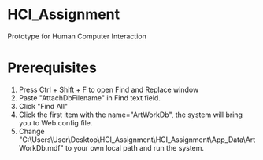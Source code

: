 # HCI_Assignment
 Prototype for Human Computer Interaction

# Prerequisites
1. Press Ctrl + Shift + F to open Find and Replace window
2. Paste "AttachDbFilename" in Find text field.
3. Click "Find All"
4. Click the first item with the name="ArtWorkDb", the system will bring you to Web.config file.
5. Change "C:\Users\User\Desktop\HCI_Assignment\HCI_Assignment\App_Data\ArtWorkDb.mdf" to your own local path and run the system.
